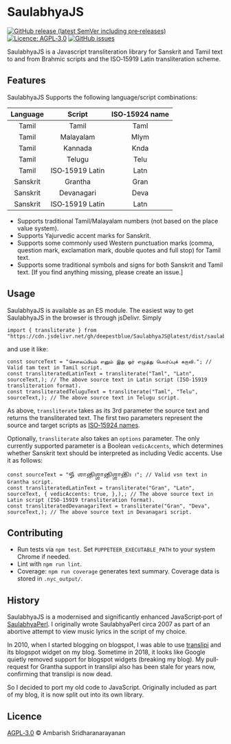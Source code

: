 # SaulabhyaJS

[![GitHub release (latest SemVer including pre‐releases)](https://img.shields.io/github/v/release/deepestblue/SaulabhyaJS?include_prereleases&sort=semver&style=for-the-badge)](https://github.com/deepestblue/SaulabhyaJS/releases) [![Licence: AGPL‐3.0](https://img.shields.io/github/license/deepestblue/SaulabhyaJS?label=LICENCE&style=for-the-badge)](https://www.gnu.org/licenses/agpl-3.0.en.html) [![GitHub issues](https://img.shields.io/github/issues/deepestblue/SaulabhyaJS?style=for-the-badge)](https://github.com/deepestblue/SaulabhyaJS/issues)

SaulabhyaJS is a Javascript transliteration library for Sanskrit and Tamil text to and from Brahmic scripts and the ISO‐15919 Latin transliteration scheme.

## Features

SaulabhyaJS Supports the following language/script combinations:

| Language |      Script     | ISO‐15924 name |
|:--------:|:---------------:|:--------------:|
|   Tamil  |      Tamil      |      Taml      |
|   Tamil  |    Malayalam    |      Mlym      |
|   Tamil  |     Kannada     |      Knda      |
|   Tamil  |      Telugu     |      Telu      |
|   Tamil  | ISO‐15919 Latin |      Latn      |
| Sanskrit |     Grantha     |      Gran      |
| Sanskrit |    Devanagari   |      Deva      |
| Sanskrit | ISO‐15919 Latin |      Latn      |

* Supports traditional Tamil/Malayalam numbers (not based on the place value system).
* Supports Yajurvedic accent marks for Sanskrit.
* Supports some commonly used Western punctuation marks (comma, question mark, exclamation mark, double quotes and full stop) for Tamil text.
* Supports some traditional symbols and signs for both Sanskrit and Tamil text. [If you find anything missing, please create an issue.]

## Usage

SaulabhyaJS is available as an ES module. The easiest way to get SaulabhyaJS in the browser is through jsDelivr. Simply

    import { transliterate } from "https://cdn.jsdelivr.net/gh/deepestblue/SaulabhyaJS@latest/dist/saulabhya.min.js";

and use it like:

    const sourceText = "சௌலப்பியம் எனும் இது ஓர் எழுத்து பெயர்ப்புக் கருவி."; // Valid tam text in Tamil script.
    const transliteratedLatinText = transliterate("Taml", "Latn", sourceText,); // The above source text in Latin script (ISO‐15919 transliteration format).
    const transliteratedTeluguText = transliterate("Taml", "Telu", sourceText,); // The above source text in Telugu script.

As above, `transliterate` takes as its 3rd parameter the source text and returns the transliterated text. The first two parameters represent the source and target scripts as [ISO‐15924 names](https://en.wikipedia.org/wiki/ISO_15924).

Optionally, `transliterate` also takes an `options` parameter. The only currently supported parameter is a Boolean `vedicAccents`, which determines whether Sanskrit text should be interpreted as including Vedic accents. Use it as follows:

    const sourceText = "𑍐 𑌶𑌾𑌨𑍍𑌤𑌿॒𑌶𑍍𑌶𑌾𑌨𑍍𑌤𑌿॒𑌶𑍍𑌶𑌾𑌨𑍍𑌤𑌿᳴𑌃 ।"; // Valid vsn text in Grantha script.
    const transliteratedLatinText = transliterate("Gran", "Latn", sourceText, { vedicAccents: true, },),; // The above source text in Latin script (ISO‐15919 transliteration format).
    const transliteratedDevanagariText = transliterate("Gran", "Deva", sourceText,); // The above source text in Devanagari script.

## Contributing

* Run tests via `npm test`. Set `PUPPETEER_EXECUTABLE_PATH` to your system Chrome if needed.
* Lint with `npm run lint`.
* Coverage: `npm run coverage` generates text summary. Coverage data is stored in `.nyc_output/`.

## History

SaulabhyaJS is a modernised and significantly enhanced JavaScript‐port of [SaulabhyaPerl](https://github.com/deepestblue/SaulabhyaPerl). I originally wrote SaulabhyaPerl circa 2007 as part of an abortive attempt to view music lyrics in the script of my choice.

In 2010, when I started blogging on blogspot, I was able to use [translipi](https://github.com/srikanthsubra/translipi) and its blogspot widget on my blog. Sometime in 2018, it looks like Google quietly removed support for blogspot widgets (breaking my blog). My pull‐request for Grantha support in translipi also has been stale for years now, confirming that translipi is now dead.

So I decided to port my old code to JavaScript. Originally included as part of my blog, it is now split out into its own library.

## Licence

[AGPL‐3.0](https://www.gnu.org/licenses/agpl-3.0.en.html) © Ambarish Sridharanarayanan
